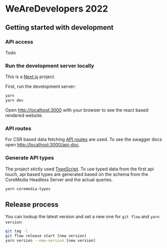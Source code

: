 # WeAreDevelopers 2022


## Getting started with development

### API access

Todo
### Run the development server locally

This is a [Next.js](https://nextjs.org/) project.

First, run the development server:

```bash
yarn
yarn dev
```

Open [http://localhost:3000](http://localhost:3000) with your browser to see the react based rendered website.

### API routes

For CSR based data fetching [API routes](https://nextjs.org/docs/api-routes/introduction) are used. To see the swagger docs open [http://localhost:3000/api-doc](http://localhost:3000/api-doc).

### Generate API types

The project stictly used [TypeScript](https://www.typescriptlang.org/). To use typed data from the first api touch, api based types are generated based on the schema from the CoreMedia Headless Server and the actual queries.

```bash
yarn coremedia-types
```

## Release process

You can lookup the latest version and set a new one for `git flow` and `yarn version`:

```bash
git tag -l
git flow release start [new version]
yarn version --new-version [new version]
```
